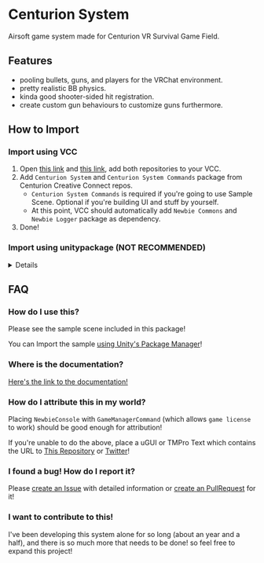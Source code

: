 ﻿# Centurion System

Airsoft game system made for Centurion VR Survival Game Field.

## Features

- pooling bullets, guns, and players for the VRChat environment.
- pretty realistic BB physics.
- kinda good shooter-sided hit registration.
- create custom gun behaviours to customize guns furthermore.

## How to Import

### Import using VCC
1. Open [this link](https://centurion-creative-connect.github.io/vpm-repos/) and [this link](https://derpynewbie.github.io/vpm-repos/), add both repositories to your VCC.
2. Add `Centurion System` and `Centurion System Commands` package from Centurion Creative Connect repos.
    - `Centurion System Commands` is required if you're going to use Sample Scene. Optional if you're building UI and stuff by yourself. 
    - At this point, VCC should automatically add `Newbie Commons` and `Newbie Logger` package as dependency.
3. Done!

### Import using unitypackage (NOT RECOMMENDED)
<details>

1. Download and Import all dependencies.
    - [Newbie Commons](https://github.com/DerpyNewbie/NewbieCommons/releases)
    - [Newbie Logger](https://github.com/DerpyNewbie/NewbieLogger/releases)
2. Open [Releases in Centurion System](https://github.com/Centurion-Creative-Connect/System/releases/latest) and [Releases in Centurion System Commands](https://github.com/Centurion-Creative-Connect/System.Commands/releases/latest).
3. Download unitypackage in assets.
4. Import downloaded unitypackage.
5. Done!

</details>

## FAQ

### How do I use this?

Please see the sample scene included in this package!

You can Import the sample [using Unity's Package Manager](https://docs.unity3d.com/2019.4/Documentation/Manual/upm-ui.html)!

### Where is the documentation?

[Here's the link to the documentation!](https://system.centurioncc.org/)

### How do I attribute this in my world?

Placing `NewbieConsole` with `GameManagerCommand` (which allows `game license` to work) should be good enough for
attribution!

If you're unable to do the above, place a uGUI or TMPro Text which contains the URL
to [This Repository](https://github.com/Centurion-Creative-Connect/System) or [Twitter](https://twitter.com/vrsgf_centurion)!

### I found a bug! How do I report it?

Please [create an Issue](https://github.com/Centurion-Creative-Connect/System/issues/new) with detailed information
or [create an PullRequest](https://github.com/Centurion-Creative-Connect/System/pulls) for it!

### I want to contribute to this!

I've been developing this system alone for so long (about an year and a half), and there is so much more that needs to
be done!
so feel free to expand this project!
